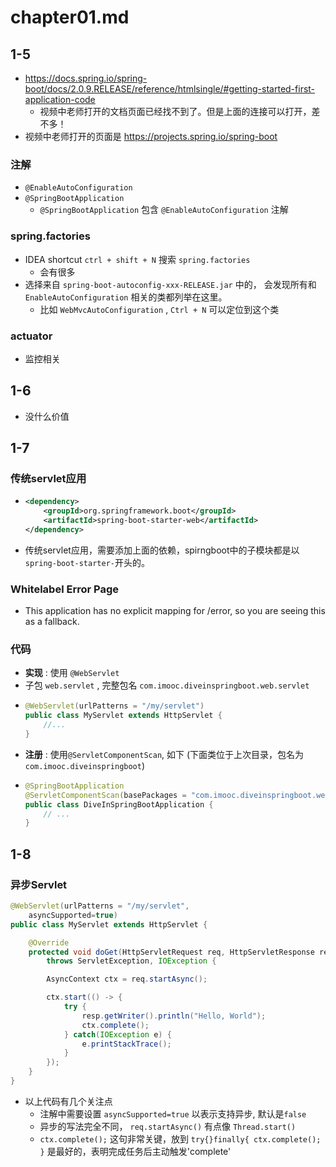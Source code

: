 # chapter01.md

## 1-5

- <https://docs.spring.io/spring-boot/docs/2.0.9.RELEASE/reference/htmlsingle/#getting-started-first-application-code>
    - 视频中老师打开的文档页面已经找不到了。但是上面的连接可以打开，差不多！
- 视频中老师打开的页面是 <https://projects.spring.io/spring-boot>

### 注解
- `@EnableAutoConfiguration`
- `@SpringBootApplication`
    - `@SpringBootApplication` 包含 `@EnableAutoConfiguration` 注解

### spring.factories
- IDEA shortcut `ctrl + shift + N` 搜索 `spring.factories`
    - 会有很多
- 选择来自 `spring-boot-autoconfig-xxx-RELEASE.jar` 中的， 会发现所有和 `EnableAutoConfiguration` 相关的类都列举在这里。
    - 比如 `WebMvcAutoConfiguration` , `Ctrl + N` 可以定位到这个类

### actuator
- 监控相关

## 1-6

- 没什么价值

## 1-7

### 传统servlet应用

- ```xml
  <dependency>
      <groupId>org.springframework.boot</groupId>
      <artifactId>spring-boot-starter-web</artifactId>
  </dependency>
  ```
- 传统servlet应用，需要添加上面的依赖，spirngboot中的子模块都是以`spring-boot-starter-`开头的。

### Whitelabel Error Page

- This application has no explicit mapping for /error, so you are seeing this as a fallback.

### 代码

- **实现** : 使用 `@WebServlet`
- 子包 `web.servlet` , 完整包名 `com.imooc.diveinspringboot.web.servlet`
- ```java
  @WebServlet(urlPatterns = "/my/servlet")
  public class MyServlet extends HttpServlet {
      //...
  }
  ```
- **注册** : 使用`@ServletComponentScan`, 如下 (下面类位于上次目录，包名为`com.imooc.diveinspringboot`)
- ```java
  @SpringBootApplication
  @ServletComponentScan(basePackages = "com.imooc.diveinspringboot.web.servlet")
  public class DiveInSpringBootApplication {
      // ...
  }
  ```

## 1-8

### 异步Servlet

```java
@WebServlet(urlPatterns = "/my/servlet",
    asyncSupported=true)
public class MyServlet extends HttpServlet {

    @Override
    protected void doGet(HttpServletRequest req, HttpServletResponse resp)
        throws ServletException, IOException {

        AsyncContext ctx = req.startAsync();

        ctx.start(() -> {
            try {
                resp.getWriter().println("Hello, World");
                ctx.complete();
            } catch(IOException e) {
                e.printStackTrace();
            }
        });
    }
}
```

- 以上代码有几个关注点
    - 注解中需要设置 `asyncSupported=true` 以表示支持异步, 默认是`false`
    - 异步的写法完全不同， `req.startAsync()` 有点像 `Thread.start()`
    - `ctx.complete();` 这句非常关键，放到 `try{}finally{ ctx.complete(); }` 是最好的，表明完成任务后主动触发'complete'














